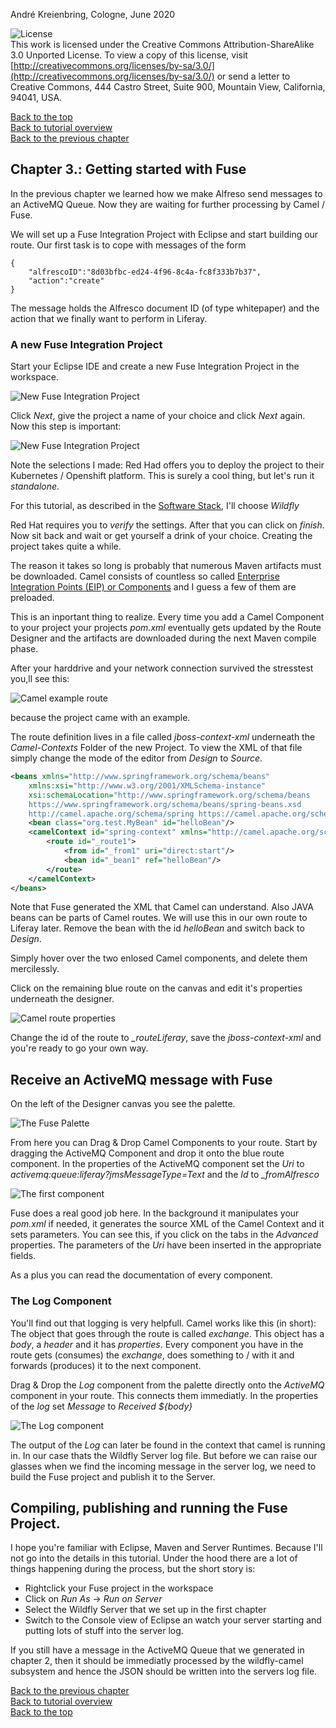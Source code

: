 André Kreienbring, Cologne, June 2020

![License](img/cc-by-sa-88x31.png)<br>
This work is licensed under the Creative Commons Attribution-ShareAlike 3.0 Unported License. To view a copy of this license, visit [http://creativecommons.org/licenses/by-sa/3.0/](http://creativecommons.org/licenses/by-sa/3.0/) or send a letter to Creative Commons, 444 Castro Street, Suite 900, Mountain View, California, 94041, USA.

[Back to the top](../index.md)<br>
[Back to tutorial overview](index.md)<br>
[Back to the previous chapter](messagesending.md)

## Chapter 3.: Getting started with Fuse
In the previous chapter we learned how we make Alfreso send messages to an ActiveMQ Queue. Now they are  waiting for further processing by Camel / Fuse.

We will set up a Fuse Integration Project with Eclipse and start building our route. Our first task is to cope with messages of the form
```
{
	"alfrescoID":"8d03bfbc-ed24-4f96-8c4a-fc8f333b7b37",
	"action":"create"
}
```
The message holds the Alfresco document ID (of type whitepaper) and the action that we finally want to perform in Liferay.

### A new Fuse Integration Project
Start your Eclipse IDE and create a new Fuse Integration Project in the workspace.

![New Fuse Integration Project](img/new_fuse_integration_project.png)

Click *Next*, give the project a name of your choice and click *Next* again. Now this step is important:

![New Fuse Integration Project](img/new_fuse_integration_project2.png)

Note the selections I made:
Red Had offers you to deploy the project to their Kubernetes / Openshift platform. This is surely a cool thing, but let's run it *standalone*.

For this tutorial, as described in the [Software Stack](softwarestack.md), I'll choose *Wildfly*

Red Hat requires you to *verify* the settings. After that you can click on *finish*. Now sit back and wait or get yourself a drink of your choice. Creating the project takes quite a while.

The reason it takes so long is probably that numerous Maven artifacts must be downloaded. Camel consists of countless so called [Enterprise Integration Points (EIP) or Components](https://access.redhat.com/documentation/en-us/red_hat_fuse/7.6/html/apache_camel_component_reference/components-overvew) and I guess a few of them are preloaded.

This is an inportant thing to realize. Every time you add a Camel Component to your project your projects *pom.xml* eventually gets updated by the Route Designer and the artifacts are downloaded during the next Maven compile phase.

After your harddrive and your network connection survived the stresstest you,ll see this:

![Camel example route](img/camel_example_route.png)

because the project came with an example.

The route definition lives in a file called *jboss-context-xml* underneath the *Camel-Contexts* Folder of the new Project. To view the XML of that file simply change the mode of the editor from *Design* to *Source*.

```xml
<beans xmlns="http://www.springframework.org/schema/beans"
    xmlns:xsi="http://www.w3.org/2001/XMLSchema-instance" 
    xsi:schemaLocation="http://www.springframework.org/schema/beans 
    https://www.springframework.org/schema/beans/spring-beans.xsd 
    http://camel.apache.org/schema/spring https://camel.apache.org/schema/spring/camel-spring.xsd">
    <bean class="org.test.MyBean" id="helloBean"/>
    <camelContext id="spring-context" xmlns="http://camel.apache.org/schema/spring">
        <route id="_route1">
            <from id="_from1" uri="direct:start"/>
            <bean id="_bean1" ref="helloBean"/>
        </route>
    </camelContext>
</beans>
```

Note that Fuse generated the XML that Camel can understand. Also JAVA beans can be parts of Camel routes. We will use this in our own route to Liferay later. Remove the bean with the id *helloBean* and switch back to *Design*.

Simply hover over the two enlosed Camel components, and delete them mercilessly.

Click on the remaining blue route on the canvas and edit it's properties underneath the designer.

![Camel route properties](img/route_properties.png)

Change the id of the route to *_routeLiferay*, save the *jboss-context-xml*  and you're ready to go your own way.

## Receive an ActiveMQ message with Fuse
On the left of the Designer canvas you see the palette.

![The Fuse Palette](img/fuse_palette.png)

From here you can Drag & Drop Camel Components to your route.
Start by dragging the ActiveMQ Component and drop it onto the blue route component.
In the properties of the ActiveMQ component set the *Uri* to *activemq:queue:liferay?jmsMessageType=Text* and the *Id* to *_fromAlfresco*

![The first component](img/fuse_first_component.png)

Fuse does a real good job here. In the background it manipulates your *pom.xml* if needed, it generates the source XML of the Camel Context and it sets parameters. You can see this, if you click on the tabs in the *Advanced* properties. The parameters of the *Uri* have been inserted in the appropriate fields.

As a plus you can read the documentation of every component. 

### The Log Component
You'll find out that logging is very helpfull. Camel works like this (in short):<br>
The object that goes through the route is called *exchange*. This object has a *body*, a *header* and it has *properties*.
Every component you have in the route gets (consumes) the *exchange*, does something to / with it and forwards (produces) it to the next component.

Drag & Drop the *Log* component from the palette directly onto the *ActiveMQ* component in your route. This connects them immediatly. In the properties of the *log* set *Message* to *Received ${body}*

![The Log component](img/fuse_log_component.png)

The output of the *Log* can later be found in the context that camel is running in. In our case thats the Wildfly Server log file. But before we can raise our glasses when we find the incoming message in the server log, we need to build the Fuse project and publish it to the Server.

## Compiling, publishing and running the Fuse Project.
I hope you're familiar with Eclipse, Maven and Server Runtimes. Because I'll not go into the details in this tutorial. Under the hood there are a lot of things happening during the process, but the short story is:

- Rightclick your Fuse project in the workspace
- Click on *Run As* -> *Run on Server*
- Select the Wildfly Server that we set up in the first chapter
- Switch to the Console view of Eclipse an watch your server starting and putting lots of stuff into the server log.

If you still have a message in the ActiveMQ Queue that we generated in chapter 2, then it should be immediatly processed by the wildfly-camel subsystem and hence the JSON should be written into the servers log file. 


[Back to the previous chapter](messagesending.md)<br> 
[Back to tutorial overview](index.md)<br> 
[Back to the top](../index.md)
